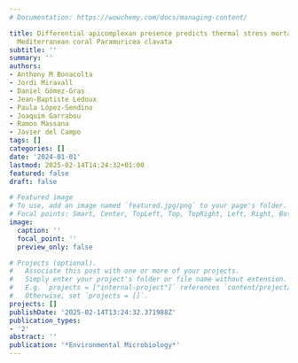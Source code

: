 ```yaml
---
# Documentation: https://wowchemy.com/docs/managing-content/

title: Differential apicomplexan presence predicts thermal stress mortality in the
  Mediterranean coral Paramuricea clavata
subtitle: ''
summary: ''
authors:
- Anthony M Bonacolta
- Jordi Miravall
- Daniel Gómez-Gras
- Jean-Baptiste Ledoux
- Paula López-Sendino
- Joaquim Garrabou
- Ramon Massana
- Javier del Campo
tags: []
categories: []
date: '2024-01-01'
lastmod: 2025-02-14T14:24:32+01:00
featured: false
draft: false

# Featured image
# To use, add an image named `featured.jpg/png` to your page's folder.
# Focal points: Smart, Center, TopLeft, Top, TopRight, Left, Right, BottomLeft, Bottom, BottomRight.
image:
  caption: ''
  focal_point: ''
  preview_only: false

# Projects (optional).
#   Associate this post with one or more of your projects.
#   Simply enter your project's folder or file name without extension.
#   E.g. `projects = ["internal-project"]` references `content/project/deep-learning/index.md`.
#   Otherwise, set `projects = []`.
projects: []
publishDate: '2025-02-14T13:24:32.371988Z'
publication_types:
- '2'
abstract: ''
publication: '*Environmental Microbiology*'
---
```

